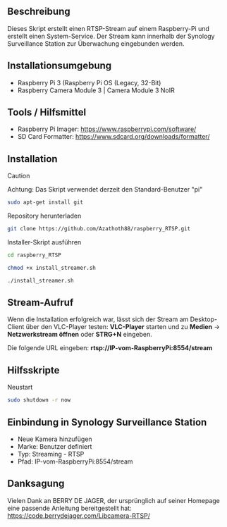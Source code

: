 ## Beschreibung ##
Dieses Skript erstellt einen RTSP-Stream auf einem Raspberry-Pi und erstellt einen System-Service.
Der Stream kann innerhalb der Synology Surveillance Station zur Überwachung eingebunden werden.

## Installationsumgebung ##
- Raspberry Pi 3 (Raspberry Pi OS (Legacy, 32-Bit)
- Raspberry Camera Module 3 | Camera Module 3 NoIR

## Tools / Hilfsmittel ##
- Raspberry Pi Imager: https://www.raspberrypi.com/software/
- SD Card Formatter: https://www.sdcard.org/downloads/formatter/



## Installation ##
> [!CAUTION]
> Achtung: Das Skript verwendet derzeit den Standard-Benutzer "pi"

```bash
sudo apt-get install git
```

Repository herunterladen
```bash
git clone https://github.com/Azathoth88/raspberry_RTSP.git
```
Installer-Skript ausführen
```bash
cd raspberry_RTSP
```
```bash
chmod +x install_streamer.sh
```
```bash
./install_streamer.sh
```
## Stream-Aufruf ##
Wenn die Installation erfolgreich war, lässt sich der Stream am Desktop-Client über den VLC-Player testen:
**VLC-Player** starten und zu **Medien** -> **Netzwerkstream öffnen** oder **STRG+N** eingeben.

Die folgende URL eingeben: **rtsp://IP-vom-RaspberryPi:8554/stream**

## Hilfsskripte ##
Neustart
```bash
sudo shutdown -r now
```


## Einbindung in Synology Surveillance Station ##
* Neue Kamera hinzufügen
* Marke: Benutzer definiert
* Typ: Streaming - RTSP
* Pfad: IP-vom-RaspberryPi:8554/stream

## Danksagung ##
Vielen Dank an BERRY DE JAGER, der ursprünglich auf seiner Homepage eine passende Anleitung bereitgestellt hat:
https://code.berrydejager.com/Libcamera-RTSP/
